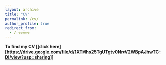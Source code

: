 ```yaml
---
layout: archive
title: "CV"
permalink: /cv/
author_profile: true
redirect_from:
  - /resume
---
```





<b> To find my CV [[click here][https://drive.google.com/file/d/1XTMhs25TgUTgtv0NrcV2WBpAJhwTC-DI/view?usp=sharing]]
